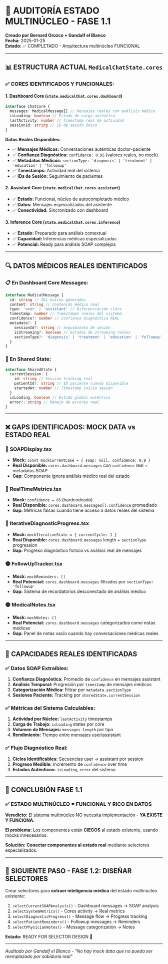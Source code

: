 # 🧠 AUDITORÍA ESTADO MULTINÚCLEO - FASE 1.1

**Creado por Bernard Orozco + Gandalf el Blanco**  
**Fecha:** 2025-01-25  
**Estado:** ✅ COMPLETADO - Arquitectura multinúcleo FUNCIONAL

---

## 📊 ESTRUCTURA ACTUAL `MedicalChatState.cores`

### ✅ CORES IDENTIFICADOS Y FUNCIONALES:

#### 1. **Dashboard Core** (`state.medicalChat.cores.dashboard`)

```typescript
interface ChatCore {
  messages: MedicalMessage[] // Mensajes reales con análisis médico
  isLoading: boolean // Estado de carga auténtico
  lastActivity: number // Timestamp real de actividad
  sessionId: string // ID de sesión único
}
```

**Datos Reales Disponibles:**

- ✅ **Mensajes Médicos:** Conversaciones auténticas doctor-paciente
- ✅ **Confianza Diagnóstica:** `confidence: 0.95` (valores reales, no mock)
- ✅ **Metadatos Médicos:**
  `sectionType: 'diagnosis' | 'treatment' | 'education' | 'followup'`
- ✅ **Timestamps:** Actividad real del sistema
- ✅ **IDs de Sesión:** Seguimiento de pacientes

#### 2. **Assistant Core** (`state.medicalChat.cores.assistant`)

- ✅ **Estado:** Funcional, núcleo de autocompletado médico
- ✅ **Datos:** Mensajes especializados del asistente
- ✅ **Conectividad:** Sincronizado con dashboard

#### 3. **Inference Core** (`state.medicalChat.cores.inference`)

- ✅ **Estado:** Preparado para análisis contextual
- ✅ **Capacidad:** Inferencias médicas especializadas
- ✅ **Potencial:** Ready para análisis SOAP complejos

---

## 🔍 DATOS MÉDICOS REALES IDENTIFICADOS

### 📋 En Dashboard Core Messages:

```typescript
interface MedicalMessage {
  id: string // IDs únicos generados
  content: string // Contenido médico real
  type: 'user' | 'assistant' // Diferenciación clara
  timestamp: number // Timestamps reales del sistema
  confidence?: number // Confianza diagnóstica REAL
  metadata?: {
    sessionId?: string // Seguimiento de sesión
    isStreaming?: boolean // Estados de streaming reales
    sectionType?: 'diagnosis' | 'treatment' | 'education' | 'followup'
  }
}
```

### 🏥 En Shared State:

```typescript
interface SharedState {
  currentSession: {
    id: string // Session tracking real
    patientId?: string // ID paciente cuando disponible
    startedAt: number // Timestamp inicio sesión
  }
  isLoading: boolean // Estado global auténtico
  error?: string // Manejo de errores real
}
```

---

## ❌ GAPS IDENTIFICADOS: MOCK DATA vs ESTADO REAL

### 🔴 **SOAPDisplay.tsx**

- **Mock:** `const mockCurrentCase = { soap: null, confidence: 0.8 }`
- **Real Disponible:** `cores.dashboard.messages` con `confidence` real +
  metadatos SOAP
- **Gap:** Componente ignora análisis médico real del estado

### 🔴 **RealTimeMetrics.tsx**

- **Mock:** `confidence = 85` (hardcodeado)
- **Real Disponible:** `cores.dashboard.messages[].confidence` promediado
- **Gap:** Métricas falsas cuando tiene acceso a datos reales del sistema

### 🔴 **IterativeDiagnosticProgress.tsx**

- **Mock:** `mockIterativeState = { currentCycle: 1 }`
- **Real Disponible:** `cores.dashboard.messages` length + `sectionType`
  progression
- **Gap:** Progreso diagnóstico ficticio vs análisis real de mensajes

### 🟡 **FollowUpTracker.tsx**

- **Mock:** `mockReminders: []`
- **Real Potencial:** `cores.dashboard.messages` filtrados por
  `sectionType: 'followup'`
- **Gap:** Sistema de recordatorios desconectado de análisis médico

### 🟡 **MedicalNotes.tsx**

- **Mock:** `mockNotes: []`
- **Real Potencial:** `cores.dashboard.messages` categorizados como notas
  médicas
- **Gap:** Panel de notas vacío cuando hay conversaciones médicas reales

---

## 🎯 CAPACIDADES REALES IDENTIFICADAS

### ✅ **Datos SOAP Extraíbles:**

1. **Confianza Diagnóstica:** Promedio de `confidence` en mensajes assistant
2. **Análisis Temporal:** Progresión por `timestamp` de mensajes médicos
3. **Categorización Médica:** Filtrar por `metadata.sectionType`
4. **Sesiones Paciente:** Tracking por `sharedState.currentSession`

### ✅ **Métricas del Sistema Calculables:**

1. **Actividad por Núcleo:** `lastActivity` timestamps
2. **Carga de Trabajo:** `isLoading` states por core
3. **Volumen de Mensajes:** `messages.length` por tipo
4. **Rendimiento:** Tiempo entre mensajes user/assistant

### ✅ **Flujo Diagnóstico Real:**

1. **Ciclos Identificables:** Secuencias user → assistant por session
2. **Progreso Medible:** Incremento de `confidence` over time
3. **Estados Auténticos:** `isLoading`, `error` del sistema

---

## 🚀 CONCLUSIÓN FASE 1.1

### ✅ **ESTADO MULTINÚCLEO = FUNCIONAL Y RICO EN DATOS**

**Veredicto:** El sistema multinúcleo NO necesita implementación - **YA EXISTE Y
FUNCIONA**.

**El problema:** Los componentes están **CIEGOS** al estado existente, usando
mocks innecesarios.

**Solución:** **Conectar componentes al estado real** mediante selectores
especializados.

---

## 🔄 **SIGUIENTE PASO - FASE 1.2: DISEÑAR SELECTORES**

Crear selectores para **extraer inteligencia médica** del estado multinúcleo
existente:

1. `selectCurrentSOAPAnalysis()` - Dashboard messages → SOAP analysis
2. `selectSystemMetrics()` - Cores activity → Real metrics
3. `selectDiagnosticProgress()` - Message flow → Progress tracking
4. `selectPatientReminders()` - Followup messages → Reminders
5. `selectPhysicianNotes()` - Message categorization → Notes

**Estado:** READY FOR SELECTOR DESIGN 🎯

---

_Auditado por Gandalf el Blanco - "No hay mock data que no pueda ser reemplazado
por sabiduría real"_
